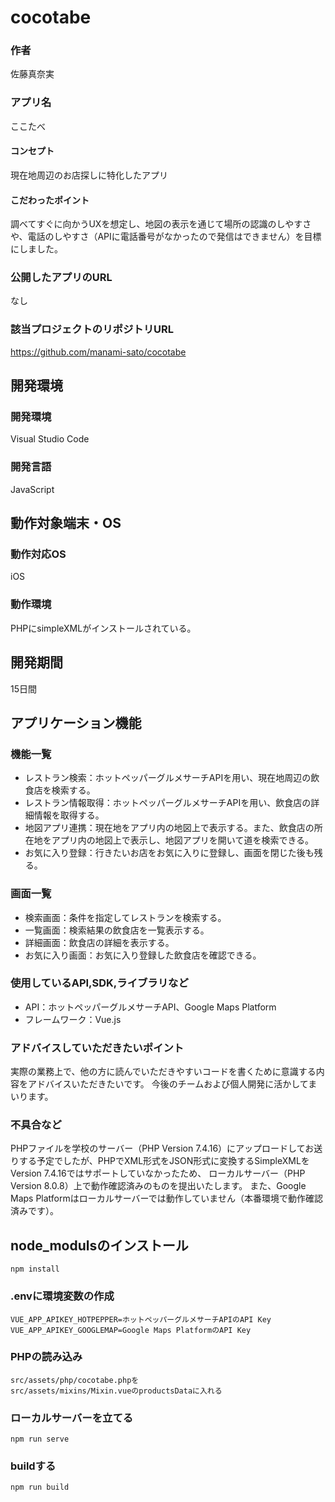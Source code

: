 # cocotabe

### 作者
佐藤真奈実
### アプリ名
ここたべ

#### コンセプト
現在地周辺のお店探しに特化したアプリ

#### こだわったポイント
調べてすぐに向かうUXを想定し、地図の表示を通じて場所の認識のしやすさや、電話のしやすさ（APIに電話番号がなかったので発信はできません）を目標にしました。

### 公開したアプリのURL
なし

### 該当プロジェクトのリポジトリURL
https://github.com/manami-sato/cocotabe

## 開発環境
### 開発環境
Visual Studio Code

### 開発言語
JavaScript

## 動作対象端末・OS
### 動作対応OS
iOS
### 動作環境
PHPにsimpleXMLがインストールされている。

## 開発期間
15日間

## アプリケーション機能

### 機能一覧
- レストラン検索：ホットペッパーグルメサーチAPIを用い、現在地周辺の飲食店を検索する。
- レストラン情報取得：ホットペッパーグルメサーチAPIを用い、飲食店の詳細情報を取得する。
- 地図アプリ連携：現在地をアプリ内の地図上で表示する。また、飲食店の所在地をアプリ内の地図上で表示し、地図アプリを開いて道を検索できる。
- お気に入り登録：行きたいお店をお気に入りに登録し、画面を閉じた後も残る。

### 画面一覧
- 検索画面：条件を指定してレストランを検索する。
- 一覧画面：検索結果の飲食店を一覧表示する。
- 詳細画面：飲食店の詳細を表示する。
- お気に入り画面：お気に入り登録した飲食店を確認できる。

### 使用しているAPI,SDK,ライブラリなど
- API：ホットペッパーグルメサーチAPI、Google Maps Platform
- フレームワーク：Vue.js

### アドバイスしていただきたいポイント
実際の業務上で、他の方に読んでいただきやすいコードを書くために意識する内容をアドバイスいただきたいです。
今後のチームおよび個人開発に活かしてまいります。

### 不具合など
PHPファイルを学校のサーバー（PHP Version 7.4.16）にアップロードしてお送りする予定でしたが、PHPでXML形式をJSON形式に変換するSimpleXMLをVersion 7.4.16ではサポートしていなかったため、
ローカルサーバー（PHP Version 8.0.8）上で動作確認済みのものを提出いたします。
また、Google Maps Platformはローカルサーバーでは動作していません（本番環境で動作確認済みです）。

## node_modulsのインストール

```
npm install
```

### .envに環境変数の作成

```
VUE_APP_APIKEY_HOTPEPPER=ホットペッパーグルメサーチAPIのAPI Key
VUE_APP_APIKEY_GOOGLEMAP=Google Maps PlatformのAPI Key
```

### PHPの読み込み

```
src/assets/php/cocotabe.phpを
src/assets/mixins/Mixin.vueのproductsDataに入れる
```

### ローカルサーバーを立てる

```
npm run serve
```

### buildする

```
npm run build
```